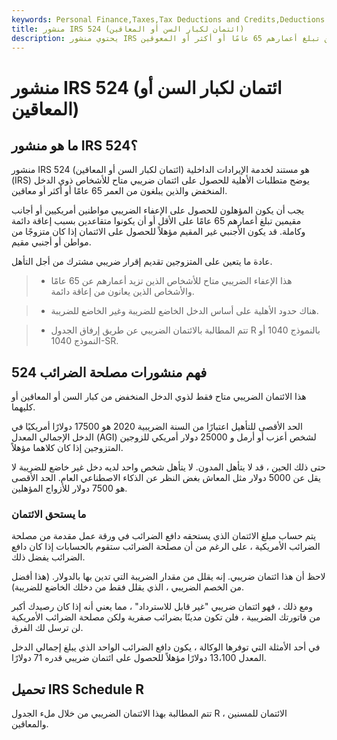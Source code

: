 ```yaml
---
keywords: Personal Finance,Taxes,Tax Deductions and Credits,Deductions and Credits
title: منشور IRS 524 (ائتمان لكبار السن أو المعاقين)
description: يحتوي منشور IRS رقم 524 على تفاصيل حول الائتمان الضريبي الفيدرالي المتاح للأشخاص ذوي الدخل المنخفض الذين تبلغ أعمارهم 65 عامًا أو أكثر أو المعوقين.
---
```


# منشور IRS 524 (ائتمان لكبار السن أو المعاقين)
## ما هو منشور IRS 524؟

منشور IRS 524 (ائتمان لكبار السن أو المعاقين) هو مستند لخدمة الإيرادات الداخلية (IRS) يوضح متطلبات الأهلية للحصول على ائتمان ضريبي متاح للأشخاص ذوي الدخل المنخفض والذين يبلغون من العمر 65 عامًا أو أكثر أو معاقين.

يجب أن يكون المؤهلون للحصول على الإعفاء الضريبي مواطنين أمريكيين أو أجانب مقيمين تبلغ أعمارهم 65 عامًا على الأقل أو أن يكونوا متقاعدين بسبب إعاقة دائمة وكاملة. قد يكون الأجنبي غير المقيم مؤهلاً للحصول على الائتمان إذا كان متزوجًا من مواطن أو أجنبي مقيم.

عادة ما يتعين على المتزوجين تقديم إقرار ضريبي مشترك من أجل التأهل.

> - هذا الإعفاء الضريبي متاح للأشخاص الذين تزيد أعمارهم عن 65 عامًا والأشخاص الذين يعانون من إعاقة دائمة.

> - هناك حدود الأهلية على أساس الدخل الخاضع للضريبة وغير الخاضع للضريبة.

> - تتم المطالبة بالائتمان الضريبي عن طريق إرفاق الجدول R بالنموذج 1040 أو النموذج 1040-SR.

>

>

## فهم منشورات مصلحة الضرائب 524

هذا الائتمان الضريبي متاح فقط لذوي الدخل المنخفض من كبار السن أو المعاقين أو كليهما.

الحد الأقصى للتأهيل اعتبارًا من السنة الضريبية 2020 هو 17500 دولارًا أمريكيًا في الدخل الإجمالي المعدل (AGI) لشخص أعزب أو أرمل و 25000 دولار أمريكي للزوجين المتزوجين إذا كان كلاهما مؤهلاً.

حتى ذلك الحين ، قد لا يتأهل المدون. لا يتأهل شخص واحد لديه دخل غير خاضع للضريبة لا يقل عن 5000 دولار مثل المعاش بغض النظر عن الذكاء الاصطناعي العام. الحد الأقصى هو 7500 دولار للأزواج المؤهلين.

### ما يستحق الائتمان

يتم حساب مبلغ الائتمان الذي يستحقه دافع الضرائب في ورقة عمل مقدمة من مصلحة الضرائب الأمريكية ، على الرغم من أن مصلحة الضرائب ستقوم بالحسابات إذا كان دافع الضرائب يفضل ذلك.

لاحظ أن هذا ائتمان ضريبي. إنه يقلل من مقدار الضريبة التي تدين بها بالدولار. (هذا أفضل من الخصم الضريبي ، الذي يقلل فقط من دخلك الخاضع للضريبة).

ومع ذلك ، فهو ائتمان ضريبي "غير قابل للاسترداد" ، مما يعني أنه إذا كان رصيدك أكبر من فاتورتك الضريبية ، فلن تكون مدينًا بضرائب صفرية ولكن مصلحة الضرائب الأمريكية لن ترسل لك الفرق.

في أحد الأمثلة التي توفرها الوكالة ، يكون دافع الضرائب الواحد الذي يبلغ إجمالي الدخل المعدل 13،100 دولارًا مؤهلاً للحصول على ائتمان ضريبي قدره 71 دولارًا.

## تحميل IRS Schedule R

تتم المطالبة بهذا الائتمان الضريبي من خلال ملء الجدول R ، الائتمان للمسنين والمعاقين.

